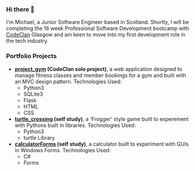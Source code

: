 ### Hi there 👋
I'm Michael, a Junior Software Engineer based in Scotland. Shortly, I will be completing the 16 week Professional Software Development bootcamp with [CodeClan](https://codeclan.com/) Glasgow and am keen to move into my first development role in the tech industry.
### Portfolio Projects
* **[project_gym](https://github.com/michaelmjh/project_gym "project_gym") (CodeClan solo project)**, a web application designed to manage fitness classes and member bookings for a gym and built with an MVC design pattern. 
Technologies Used: 
  * Python3
  * SQLite3 
  * Flask 
  * HTML 
  * CSS
* **[turtle_crossing](https://github.com/michaelmjh/turtle_crossing) (self study)**, a 'Frogger' style game built to experement with Pythons built in libraries. Technologies Used: 
  * Python3
  * turtle Library
* **[calculatorForms](https://github.com/michaelmjh/calculatorForms) (self study)**, a calculator built to experiment with GUIs in Windows Forms. Technologies Used: 
  * C#
  * Forms
